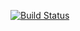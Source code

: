 [![Build Status](https://travis-ci.com/MonteyMontey/al-master.svg?branch=master)](https://travis-ci.com/MonteyMontey/al-master)